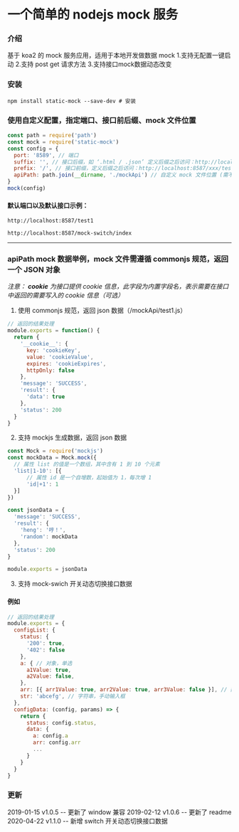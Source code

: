 # 一个简单的 nodejs mock 服务

### 介绍
基于 koa2 的 mock 服务应用，适用于本地开发做数据 mock
1.支持无配置一键启动
2.支持 post get 请求方法
3.支持接口mock数据动态改变

### 安装
``` shell
npm install static-mock --save-dev # 安装
```

### 使用自定义配置，指定端口、接口前后缀、mock 文件位置
```javascript
const path = require('path')
const mock = require('static-mock')
const config = {
  port: '8589', // 端口
  suffix: '', // 接口后缀，如 ‘.html / .json’ 定义后缀之后访问：http://localhost:8587/test1.html
  prefix: '/', // 接口前缀，定义后缀之后访问：http://localhost:8587/xxx/test1
  apiPath: path.join(__dirname, './mockApi') // 自定义 mock 文件位置 (需不为空的文件夹的绝对路径)
}
mock(config)
```

#### 默认端口以及默认接口示例：
``` shell
http://localhost:8587/test1

http://localhost:8587/mock-switch/index
```

---

### apiPath mock 数据举例，mock 文件需遵循 commonjs 规范，返回一个 JSON 对象
*注意： __cookie__ 为接口提供 cookie 信息，此字段为内置字段名，表示需要在接口中返回的需要写入的 cookie 信息（可选）*

1. 使用 commonjs 规范，返回 json 数据（/mockApi/test1.js）
```javascript
// 返回的结果处理
module.exports = function() {
  return {
    '__cookie__': {
      key: 'cookieKey',
      value: 'cookieValue',
      expires: 'cookieExpires',
      httpOnly: false
    },
    'message': 'SUCCESS',
    'result': {
      'data': true
    },
    'status': 200
  }
}
```

2. 支持 mockjs 生成数据，返回 json 数据
```javascript
const Mock = require('mockjs')
const mockData = Mock.mock({
  // 属性 list 的值是一个数组，其中含有 1 到 10 个元素
  'list|1-10': [{
      // 属性 id 是一个自增数，起始值为 1，每次增 1
      'id|+1': 1
  }]
})

const jsonData = {
  'message': 'SUCCESS',
  'result': { 
    'heng': '哼！',
    'random': mockData
  },
  'status': 200
}

module.exports = jsonData
```

3. 支持 mock-swich 开关动态切换接口数据
#### 例如
```javascript
// 返回的结果处理
module.exports = {
  configList: {
    status: {
      '200': true,
      '402': false
    },
    a: { // 对象，单选
      a1Value: true,
      a2Value: false,
    },
    arr: [{ arr1Value: true, arr2Value: true, arr3Value: false }], // 数组，多选
    str: 'abcefg', // 字符串，手动输入框
  },
  configData: (config, params) => { 
    return { 
      status: config.status,
      data: {
        a: config.a
        arr: config.arr
        ...
      } 
    }
  }
}
```

### 更新
2019-01-15 v1.0.5 -- 更新了 window 兼容
2019-02-12 v1.0.6 -- 更新了 readme
2020-04-22 v1.1.0 -- 新增 switch 开关动态切换接口数据

